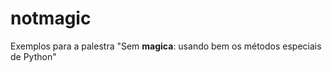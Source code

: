 notmagic
========

Exemplos para a palestra "Sem __magica__: usando bem os métodos especiais de Python"
